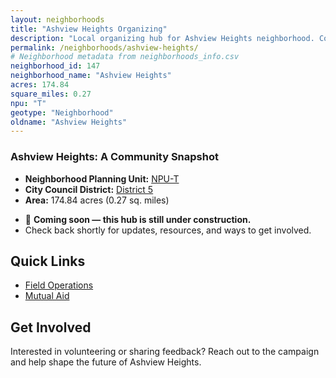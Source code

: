 ```yaml
---
layout: neighborhoods
title: "Ashview Heights Organizing"
description: "Local organizing hub for Ashview Heights neighborhood. Connect with field operations, mutual aid, and community organizing efforts."
permalink: /neighborhoods/ashview-heights/
# Neighborhood metadata from neighborhoods_info.csv
neighborhood_id: 147
neighborhood_name: "Ashview Heights"
acres: 174.84
square_miles: 0.27
npu: "T"
geotype: "Neighborhood"
oldname: "Ashview Heights"
---
```


### **Ashview Heights: A Community Snapshot**

  * **Neighborhood Planning Unit:** [NPU-T](https://www.atlantaga.gov/government/departments/city-planning/neighborhood-planning-units/neighborhood-and-npu-contacts)
  * **City Council District:** [District 5](https://citycouncil.atlantaga.gov/council-members/antonio-lewis)
  * **Area:** 174.84 acres (0.27 sq. miles)

- 🚧 **Coming soon — this hub is still under construction.**
- Check back shortly for updates, resources, and ways to get involved.

## Quick Links

- [Field Operations](./field-ops/)
- [Mutual Aid](./mutual-aid/)

## Get Involved

Interested in volunteering or sharing feedback? Reach out to the campaign and help shape the future of Ashview Heights.
